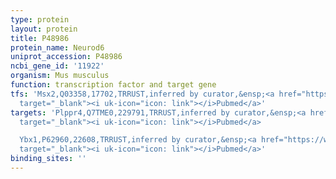 ```yaml
---
type: protein
layout: protein
title: P48986
protein_name: Neurod6
uniprot_accession: P48986
ncbi_gene_id: '11922'
organism: Mus musculus
function: transcription factor and target gene
tfs: 'Msx2,Q03358,17702,TRRUST,inferred by curator,&ensp;<a href="https://www.ncbi.nlm.nih.gov/pubmed/?term=24715462%5Buid%5D"
  target="_blank"><i uk-icon="icon: link"></i>Pubmed</a>'
targets: 'Plppr4,Q7TME0,229791,TRRUST,inferred by curator,&ensp;<a href="https://www.ncbi.nlm.nih.gov/pubmed/?term=21805347%5Buid%5D"
  target="_blank"><i uk-icon="icon: link"></i>Pubmed</a>

  Ybx1,P62960,22608,TRRUST,inferred by curator,&ensp;<a href="https://www.ncbi.nlm.nih.gov/pubmed/?term=19225866%5Buid%5D"
  target="_blank"><i uk-icon="icon: link"></i>Pubmed</a>'
binding_sites: ''
---
```

